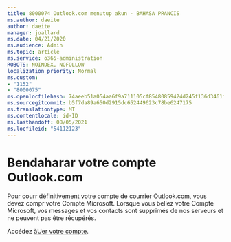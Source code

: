 ```yaml
---
title: 8000074 Outlook.com menutup akun - BAHASA PRANCIS
ms.author: daeite
author: daeite
manager: joallard
ms.date: 04/21/2020
ms.audience: Admin
ms.topic: article
ms.service: o365-administration
ROBOTS: NOINDEX, NOFOLLOW
localization_priority: Normal
ms.custom:
- "1152"
- "8000075"
ms.openlocfilehash: 74aeeb51a054aa6f9a711105cf85480859424d245f136d3461fdcdb9f1115146
ms.sourcegitcommit: b5f7da89a650d2915dc652449623c78be6247175
ms.translationtype: MT
ms.contentlocale: id-ID
ms.lasthandoff: 08/05/2021
ms.locfileid: "54112123"
---
```

# <a name="fermer-votre-compte-outlookcom"></a>Bendaharar votre compte Outlook.com

Pour courr définitivement votre compte de courrier Outlook.com, vous devez compr votre Compte Microsoft. Lorsque vous bellez votre Compte Microsoft, vos messages et vos contacts sont supprimés de nos serveurs et ne peuvent pas être récupérés.

Accédez [àUer votre compte](https://support.office.com/fr-fr/article/fermer-votre-compte-outlook-com-564b801e-2a47-4cb2-afa8-12ead3185038?ui=fr-FR&rs=fr-FR&ad=FR?wt.mc_id=Office_Outlook_com_Alchemy).